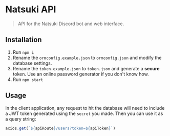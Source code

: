 # Natsuki API
> API for the Natsuki Discord bot and web interface.
        
## Installation

1. Run `npm i`
2. Rename the `ormconfig.example.json` to `ormconfig.json` and modify the database settings.
3. Rename the `token.example.json` to `token.json` and generate a **secure** token. Use an online password generator if you don't know how.
3. Run `npm start`

## Usage

In the client application, any request to hit the database will need to include a JWT token generated using the `secret` you made.
Then you can use it as a query string:
```ts
axios.get(`${apiRoute}/users?token=${apiToken}`)
```

